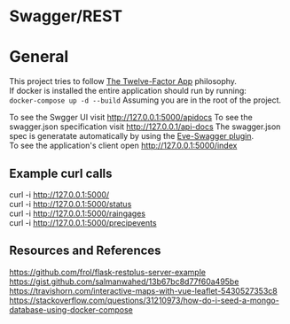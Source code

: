 # Swagger/REST

# General
This project tries to follow [The Twelve-Factor App](https://12factor.net/) philosophy.  
If docker is installed the entire application should run by running:  
`
docker-compose up -d --build
`
Assuming you are in the root of the project.  

To see the Swgger UI visit http://127.0.0.1:5000/apidocs
To see the swagger.json specification visit http://127.0.0.1/api-docs
The swagger.json spec is generatate automatically by using the [Eve-Swagger plugin](https://github.com/pyeve/eve-swagger).  
To see the application's client open http://127.0.0.1:5000/index  

## Example curl calls
curl -i http://127.0.0.1:5000/  
curl -i http://127.0.0.1:5000/status  
curl -i http://127.0.0.1:5000/raingages  
curl -i http://127.0.0.1:5000/precipevents  

## Resources and References
https://github.com/frol/flask-restplus-server-example  
https://gist.github.com/salmanwahed/13b67bc8d77f60a495be  
https://travishorn.com/interactive-maps-with-vue-leaflet-5430527353c8  
https://stackoverflow.com/questions/31210973/how-do-i-seed-a-mongo-database-using-docker-compose  
